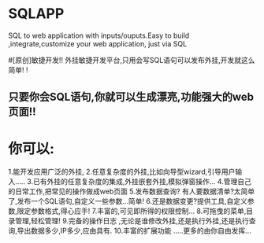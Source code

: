 # SQLAPP
SQL to web application with inputs/ouputs.Easy to build ,integrate,customize your web application, just via SQL

#[原创]敏捷开发!! 外挂敏捷开发平台,只用会写SQL语句可以发布外挂,开发就这么简单! !

## 只要你会SQL语句,你就可以生成漂亮,功能强大的web页面!! 
# 你可以: 
  1.能开发应用广泛的外挂, 
  2.任意复杂度的外挂,比如向导型wizard,引导用户输入..... 
  3.已有外挂的任意复杂度的集成,外挂嵌套外挂,模拟弹窗操作... 
  4.管理自己的日常工作,把常见的操作做成web页面 
  5.发布数据查询? 有人要数据清单?太简单了,发布一个SQL语句,自定义一些参数...简单! 
  6.还是数据变更?提供工具,自定义参数,限定参数格式,得心应手! 
  7.丰富的,可见即所得的权限控制... 
  8.可拖曳的菜单,目录管理,轻松管理! 
  9.完备的操作日志 ,无论是谁修改外挂,还是执行外挂,还是执行查询,导出数据多少,IP多少,应由具有. 
  10.丰富的扩展功能 
  .....更多的由你自由发挥... 
